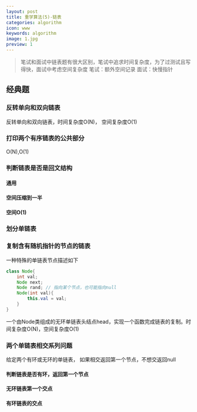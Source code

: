 ```yaml
---
layout: post
title: 重学算法(5)-链表
categories: algorithm
icon: www
keywords: algorithm
image: 1.jpg
preview: 1
---
```

>笔试和面试中链表题有很大区别，笔试中追求时间复杂度，为了过测试且写得快，面试中考虑空间复杂度
>笔试：额外空间记录
>面试：快慢指针
>

## 经典题
### 反转单向和双向链表
反转单向和双向链表，时间复杂度O(N)， 空间复杂度O(1)
### 打印两个有序链表的公共部分
O(N),O(1)
### 判断链表是否是回文结构
#### 通用
#### 空间压缩到一半
#### 空间O(1)
### 划分单链表
### 复制含有随机指针的节点的链表
一种特殊的单链表节点描述如下
```java
class Node{
	int val;
	Node next;
	Node rand; // 指向某个节点，也可能指向null
	Node(int val){
		this.val = val;
	}
}
```
一个由Node类组成的无环单链表头结点head，实现一个函数完成链表的复制。时间复杂度O(N)，空间复杂度O(1)
### 两个单链表相交系列问题
给定两个有环或无环的单链表， 如果相交返回第一个节点，不想交返回null
#### 判断链表是否有环，返回第一个节点
#### 无环链表第一个交点
#### 有环链表的交点